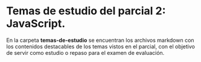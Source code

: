 # Temas de estudio del parcial 2: JavaScript.

En la carpeta **temas-de-estudio** se encuentran los archivos markdown con los contenidos destacables de los temas vistos en el parcial, con el objetivo de servir como estudio o repaso para el examen de evaluación.